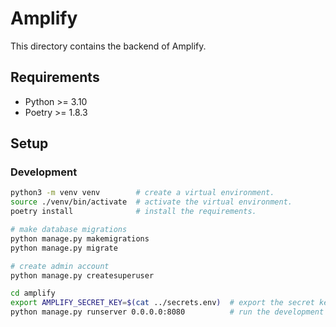 # Amplify

This directory contains the backend of Amplify.

## Requirements

-   Python >= 3.10
-   Poetry >= 1.8.3

## Setup

### Development

```bash
python3 -m venv venv        # create a virtual environment.
source ./venv/bin/activate  # activate the virtual environment.
poetry install              # install the requirements.

# make database migrations
python manage.py makemigrations
python manage.py migrate

# create admin account
python manage.py createsuperuser

cd amplify
export AMPLIFY_SECRET_KEY=$(cat ../secrets.env)  # export the secret key
python manage.py runserver 0.0.0.0:8080          # run the development server
```
